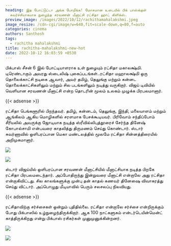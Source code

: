 ```yaml
---
heading: இத போட்டுட்டா அங்க போறீங்க! மோசமான உடையில் பிக் பாஸ்க்குள்
  கவர்ச்சியாகயாக நுழைந்த சரவணன் மீனாட்சி ரட்சிதா ஹாட் கிளிக்ஸ்.
preview_image: /images/2022/10/12/rachithamahalakshmi.jpeg
image_resize: /cdn-cgi/image/w=640,fit=scale-down,q=80,f=auto
categories: cinema
authors: Santhosh
tags:
  - rachitha mahalakshmi
title: rachitha-mahalakshmi-new-hot
date: 2022-10-12 16:03:59 +0530
---
```

பிக்பாஸ் சீசன் 6 இல் போட்டியாளராக உள் நுழையும் ரட்சிதா மகாலக்ஷ்மி. டிரெண்டாகும் அவரது ஸ்டைலிஷ் புகைப்படங்கள்..ரட்சிதா மஹாலக்ஷ்மி ஒரு தொலைக்காட்சி நடிகை ஆவார், அவர் தமிழ், தெலுங்கு மற்றும் கன்னட தொலைக்காட்சிகளிலும் மற்றும் சில படங்களிலும் நடித்து வருகிறார். விஜய் டிவியில் வெளியான சரவணன் மீனாட்சி என்ற தொடரின் மூலம் உலகம் முழுக்க பிரபலமானார்.

{{< adsense >}}


ரட்சிதா பெங்களூரில் பிறந்தவர். தமிழ், கன்னடம், தெலுங்கு, இந்தி, மலையாளம் மற்றும் ஆங்கிலம் ஆகிய மொழிகளில் சரளமாக பேசக்கூடியவர். பிரிவோம் சந்திப்போம் சீரியலில் அவருக்கு ஜோடியாக நடித்த ஸ்ரீவில்லிபுத்தூரைச் சேர்ந்த தினேஷ் கோபால்சாமி என்பவரை காதலித்து திருமணம் செய்து கொண்டார். ஸ்டார் சுவர்ணாவில் ஒளிபரப்பான மெகா மண்டலத்தில் மூலமே ரட்சிதா சின்னத்திரையில் அறிமுகமானார். 


![](/images/2022/10/12/rachitha-mahalakshmi-new-hot.jpeg)

![](/images/2022/10/12/rachitha-mahalakshmi-new-hot2.jpeg)

ஸ்டார் விஜய்யில் ஒளிபரப்பான சரவணன் மீனாட்சியில் மீனாட்சியாக நடித்த பிறகே ரட்சிதா பிரபலமடைந்தார்.  அப்போதிருந்து இன்றுவரை மீனாட்சி என்றாலே அது ரட்சிதா என்றாகிவிட்டது. சில காலங்களுக்கு முன்பு தன் காதல் கணவர் தினேஷை விவாகரத்து செய்து விட்டார். அப்பொழுது மீடியாவில் பெரும் சலசலப்பு நிலவியது. 

{{< adsense >}}


ரட்சிதாவிற்கு சர்ச்சைகள் ஒன்றும் புதிதில்லை. ரட்சிதா என்றாலே சர்ச்சை என்றிருக்கும் போது பிக்பாஸில் உழ்நுழைந்திருக்கிறார். ஆக 100 நாட்களுகம் என்டர்டெயின்மென்ட் காத்திருக்கிறது என்று பிக்பாஸ் ரசிகர்கள் முனுமுனுக்கின்றனர்.

![](/images/2022/10/12/rachitha-mahalakshmi-new-hot4.jpeg)

![](/images/2022/10/12/rachitha-mahalakshmi-new-hot6.jpeg)